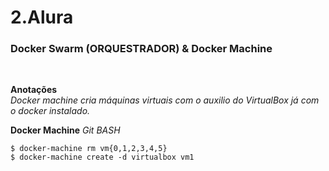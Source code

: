# 2.Alura

### Docker Swarm (ORQUESTRADOR) & Docker Machine
<br />

**Anotações**<br>
    *Docker machine cria máquinas virtuais com o auxilio do VirtualBox já com o docker instalado.*
<br />

**Docker Machine**
*Git BASH*
```
$ docker-machine rm vm{0,1,2,3,4,5}
$ docker-machine create -d virtualbox vm1
```
<br />